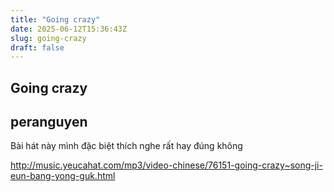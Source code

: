 ```yaml
---
title: "Going crazy"
date: 2025-06-12T15:36:43Z
slug: going-crazy
draft: false
---
```


## Going crazy

## peranguyen

Bài hát này mình đặc biệt thích nghe rất hay đúng không
 
http://music.yeucahat.com/mp3/video-chinese/76151-going-crazy~song-ji-eun-bang-yong-guk.html